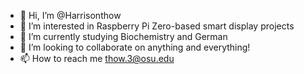 - 👋 Hi, I’m @Harrisonthow
- 👀 I’m interested in Raspberry Pi Zero-based smart display projects
- 🌱 I’m currently studying Biochemistry and German
- 💞️ I’m looking to collaborate on anything and everything!
- 📫 How to reach me thow.3@osu.edu

<!---
Harrisonthow/Harrisonthow is a ✨ special ✨ repository because its `README.md` (this file) appears on your GitHub profile.
You can click the Preview link to take a look at your changes.
--->
